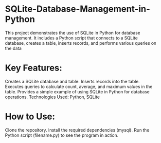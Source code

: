 # SQLite-Database-Management-in-Python
This project demonstrates the use of SQLite in Python for database management. It includes a Python script that connects to a SQLite database, creates a table, inserts records, and performs various queries on the data

# Key Features:

Creates a SQLite database and table.
Inserts records into the table.
Executes queries to calculate count, average, and maximum values in the table.
Provides a simple example of using SQLite in Python for database operations.
Technologies Used:
Python, SQLite

# How to Use:

Clone the repository.
Install the required dependencies (mysql).
Run the Python script (filename.py) to see the program in action.

